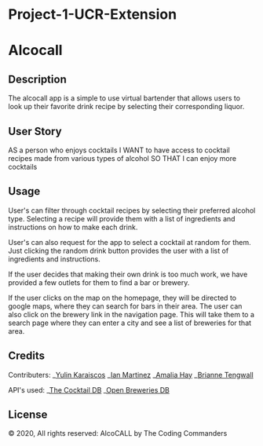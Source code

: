 # Project-1-UCR-Extension

# Alcocall

## Description

The alcocall app is a simple to use virtual bartender that allows users to look up their favorite drink recipe by selecting their corresponding liquor.

## User Story

AS a person who enjoys cocktails
I WANT to have access to cocktail recipes made from various types of alcohol
SO THAT I can enjoy more cocktails

## Usage

User's can filter through cocktail recipes by selecting their preferred alcohol type. Selecting a recipe will provide them with a list of ingredients and instructions on how to make each drink.

User's can also request for the app to select a cocktail at random for them. Just clicking the random drink button provides the user with a list of ingredients and instructions.

If the user decides that making their own drink is too much work, we have provided a few outlets for them to find a bar or brewery.

If the user clicks on the map on the homepage, they will be directed to google maps, where they can search for bars in their area. The user can also click on the brewery link in the navigation page. This will take them to a search page where they can enter a city and see a list of breweries for that area.

## Credits

Contributers:
_[Yulin Karaiscos](https://github.com/KarazKOS)
_[Ian Martinez](https://github.com/imartinez0753)
_[Amalia Hay](https://github.com/amaliawhay)
_[Brianne Tengwall](https://github.com/Darling-bee)

API's used:
_[The Cocktail DB](https://www.thecocktaildb.com/api.php)
_[Open Breweries DB](https://www.openbrewerydb.org/)

## License

© 2020, All rights reserved: AlcoCALL by The Coding Commanders
